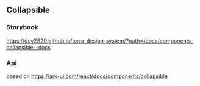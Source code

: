 ## Collapsible

### Storybook

https://dev2820.github.io/terra-design-system/?path=/docs/components-collapsible--docs

### Api

based on https://ark-ui.com/react/docs/components/collapsible
